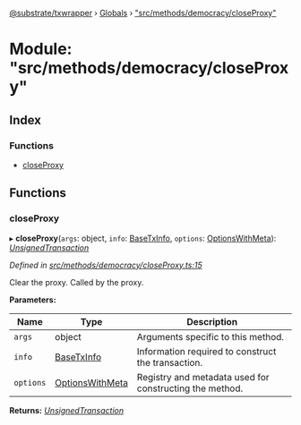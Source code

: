 [@substrate/txwrapper](../README.md) › [Globals](../globals.md) › ["src/methods/democracy/closeProxy"](_src_methods_democracy_closeproxy_.md)

# Module: "src/methods/democracy/closeProxy"

## Index

### Functions

* [closeProxy](_src_methods_democracy_closeproxy_.md#closeproxy)

## Functions

###  closeProxy

▸ **closeProxy**(`args`: object, `info`: [BaseTxInfo](../interfaces/_src_util_types_.basetxinfo.md), `options`: [OptionsWithMeta](../interfaces/_src_util_types_.optionswithmeta.md)): *[UnsignedTransaction](../interfaces/_src_util_types_.unsignedtransaction.md)*

*Defined in [src/methods/democracy/closeProxy.ts:15](https://github.com/paritytech/txwrapper/blob/9b4a752/src/methods/democracy/closeProxy.ts#L15)*

Clear the proxy. Called by the proxy.

**Parameters:**

Name | Type | Description |
------ | ------ | ------ |
`args` | object | Arguments specific to this method. |
`info` | [BaseTxInfo](../interfaces/_src_util_types_.basetxinfo.md) | Information required to construct the transaction. |
`options` | [OptionsWithMeta](../interfaces/_src_util_types_.optionswithmeta.md) | Registry and metadata used for constructing the method.  |

**Returns:** *[UnsignedTransaction](../interfaces/_src_util_types_.unsignedtransaction.md)*
